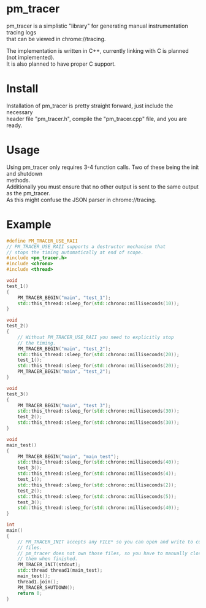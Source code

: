 # pm_tracer
pm_tracer is a simplistic "library" for generating manual instrumentation tracing logs  
that can be viewed in chrome://tracing.  

The implementation is written in C++, currently linking with C is planned (not implemented).  
It is also planned to have proper C support.  

# Install
Installation of pm_tracer is pretty straight forward, just include the necessary  
header file "pm_tracer.h", compile the "pm_tracer.cpp" file, and you are ready.  

# Usage
Using pm_tracer only requires 3-4 function calls. Two of these being the init and shutdown  
methods.  
Additionally you must ensure that no other output is sent to the same output as the pm_tracer.  
As this might confuse the JSON parser in chrome://tracing.  

# Example
```cpp
#define PM_TRACER_USE_RAII
// PM_TRACER_USE_RAII supports a destructor mechanism that
// stops the timing automatically at end of scope.
#include <pm_tracer.h>
#include <chrono>
#include <thread>

void
test_1()
{
    PM_TRACER_BEGIN("main", "test_1");
    std::this_thread::sleep_for(std::chrono::milliseconds(10));
}

void
test_2()
{
    // Without PM_TRACER_USE_RAII you need to explicitly stop
    // the timing.
    PM_TRACER_BEGIN("main", "test_2");
    std::this_thread::sleep_for(std::chrono::milliseconds(20));
    test_1();
    std::this_thread::sleep_for(std::chrono::milliseconds(20));
    PM_TRACER_BEGIN("main", "test_2");
}

void
test_3()
{
    PM_TRACER_BEGIN("main", "test_3");
    std::this_thread::sleep_for(std::chrono::milliseconds(30));
    test_2();
    std::this_thread::sleep_for(std::chrono::milliseconds(30));
}

void
main_test()
{
    PM_TRACER_BEGIN("main", "main_test");
    std::this_thread::sleep_for(std::chrono::milliseconds(40));
    test_3();
    std::this_thread::sleep_for(std::chrono::milliseconds(4));
    test_1();
    std::this_thread::sleep_for(std::chrono::milliseconds(2));
    test_2();
    std::this_thread::sleep_for(std::chrono::milliseconds(5));
    test_3();
    std::this_thread::sleep_for(std::chrono::milliseconds(40));
}

int
main()
{
    // PM_TRACER_INIT accepts any FILE* so you can open and write to custom
    // files.
    // pm_tracer does not own those files, so you have to manually close
    // them when finished.
    PM_TRACER_INIT(stdout);
    std::thread thread1(main_test);
    main_test();
    thread1.join();
    PM_TRACER_SHUTDOWN();
    return 0;
}

```

